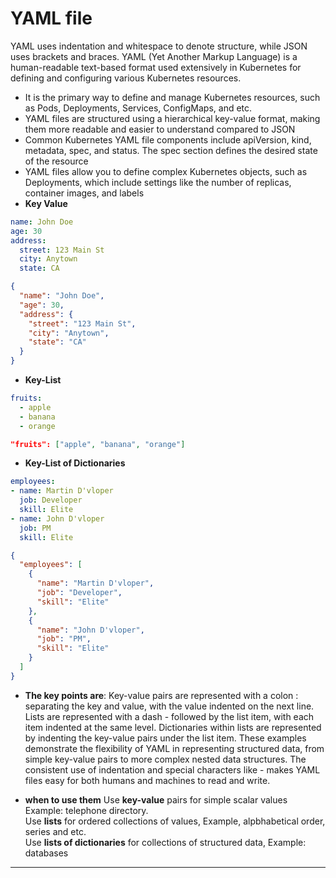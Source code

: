 # YAML file
YAML uses indentation and whitespace to denote structure, while JSON uses brackets and braces. YAML (Yet Another Markup Language) is a human-readable text-based format used extensively in Kubernetes for defining and configuring various Kubernetes resources. 
* It is the primary way to define and manage Kubernetes resources, such as Pods, Deployments, Services, ConfigMaps, and etc.
* YAML files are structured using a hierarchical key-value format, making them more readable and easier to understand compared to JSON
* Common Kubernetes YAML file components include apiVersion, kind, metadata, spec, and status. The spec section defines the desired state of the resource
* YAML files allow you to define complex Kubernetes objects, such as Deployments, which include settings like the number of replicas, container images, and labels
* **Key Value**
```yaml
name: John Doe
age: 30
address:
  street: 123 Main St
  city: Anytown
  state: CA
```
```json
{
  "name": "John Doe",
  "age": 30,
  "address": {
    "street": "123 Main St",
    "city": "Anytown",
    "state": "CA"
  }
}
```
* **Key-List**
```yaml
fruits:
  - apple
  - banana
  - orange
```
```json
"fruits": ["apple", "banana", "orange"]
```
* **Key-List of Dictionaries**
```yaml
employees:
- name: Martin D'vloper
  job: Developer
  skill: Elite
- name: John D'vloper
  job: PM
  skill: Elite
```
```json
{
  "employees": [
    {
      "name": "Martin D'vloper",
      "job": "Developer",
      "skill": "Elite"
    },
    {
      "name": "John D'vloper",
      "job": "PM",
      "skill": "Elite"
    }
  ]
}
```
* **The key points are**:
Key-value pairs are represented with a colon : separating the key and value, with the value indented on the next line.
Lists are represented with a dash - followed by the list item, with each item indented at the same level.
Dictionaries within lists are represented by indenting the key-value pairs under the list item.
These examples demonstrate the flexibility of YAML in representing structured data, from simple key-value pairs to more complex nested data structures. The consistent use of indentation and special characters like - makes YAML files easy for both humans and machines to read and write.

* **when to use them**
Use **key-value** pairs for simple scalar values Example: telephone directory. \
Use **lists** for ordered collections of values, Example, alpbhabetical order, series and etc. \
Use **lists of dictionaries** for collections of structured data, Example: databases 
******************************
